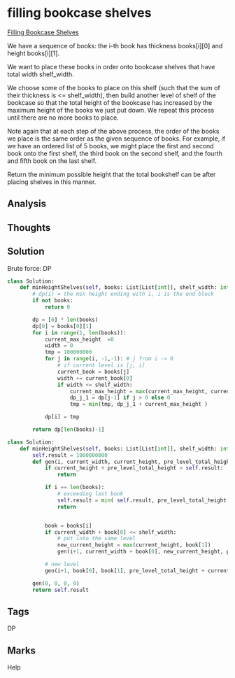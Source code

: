 #  filling bookcase shelves

[Filling Bookcase Shelves](https://leetcode.com/problems/filling-bookcase-shelves)

We have a sequence of books: the i-th book has thickness books\[i\]\[0\] and height books\[i\]\[1\].

We want to place these books in order onto bookcase shelves that have total width shelf\_width.

We choose some of the books to place on this shelf \(such that the sum of their thickness is &lt;= shelf\_width\), then build another level of shelf of the bookcase so that the total height of the bookcase has increased by the maximum height of the books we just put down. We repeat this process until there are no more books to place.

Note again that at each step of the above process, the order of the books we place is the same order as the given sequence of books. For example, if we have an ordered list of 5 books, we might place the first and second book onto the first shelf, the third book on the second shelf, and the fourth and fifth book on the last shelf.

Return the minimum possible height that the total bookshelf can be after placing shelves in this manner.

## Analysis

## Thoughts

## Solution

Brute force: DP

```python
class Solution:
    def minHeightShelves(self, books: List[List[int]], shelf_width: int) -> int:
        # dp(i) = the min height ending with i, i is the end block 
        if not books:
            return 0

        dp = [0] * len(books)
        dp[0] = books[0][1]
        for i in range(1, len(books)):
            current_max_height  =0 
            width = 0
            tmp = 100000000
            for j in range(i, -1,-1): # j from i -> 0
                # if current level is [j, i]
                current_book = books[j]
                width += current_book[0]
                if width <= shelf_width:
                    current_max_height = max(current_max_height, current_book[1])
                    dp_j_1 = dp[j-1] if j > 0 else 0
                    tmp = min(tmp, dp_j_1 + current_max_height )

            dp[i] = tmp

        return dp[len(books)-1]
```

```python
class Solution:
    def minHeightShelves(self, books: List[List[int]], shelf_width: int) -> int:
        self.result = 1000000000
        def gen(i, current_width, current_height, pre_level_total_height):
            if current_height + pre_level_total_height > self.result:
                return

            if i == len(books):
                # exceeding last book 
                self.result = min( self.result, pre_level_total_height + current_height)
                return 


            book = books[i]
            if current_width + book[0] <= shelf_width:
                # put into the same level 
                new_current_height = max(current_height, book[1])
                gen(i+1, current_width + book[0], new_current_height, pre_level_total_height )

            # new level 
            gen(i+1, book[0], book[1], pre_level_total_height + current_height)

        gen(0, 0, 0, 0)
        return self.result
```

## Tags

DP

## Marks

Help

